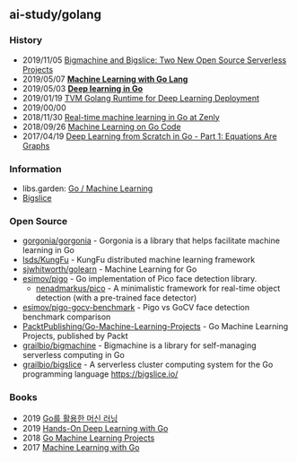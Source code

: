 ## ai-study/golang


### History
- 2019/11/05 [Bigmachine and Bigslice: Two New Open Source Serverless Projects](https://thenewstack.io/bigmachine-and-bigslice-two-new-open-source-serverless-projects/)
- 2019/05/07 [**Machine Learning with Go Lang**](https://oralytics.com/2019/05/07/machine-learning-with-go-lang/)
- 2019/05/03 [**Deep learning in Go**](https://medium.com/@hackintoshrao/deep-learning-in-go-f13e586f7d8a)
- 2019/01/19 [TVM Golang Runtime for Deep Learning Deployment](https://tvm.ai/2019/01/19/Golang)
- 2019/00/00
- 2018/11/30 [Real-time machine learning in Go at Zenly](https://blog.zen.ly/real-time-machine-learning-in-go-at-zenly-5fece526b2ac)
- 2018/09/26 [Machine Learning on Go Code](https://medium.com/sourcedtech/machine-learning-on-go-code-829e85e2d2c6)
- 2017/04/19 [Deep Learning from Scratch in Go - Part 1: Equations Are Graphs](http://gopherdata.io/post/deeplearning_in_go_part_1/)


### Information
- libs.garden: [Go / Machine Learning](https://libs.garden/go/ml)
- [Bigslice](https://bigslice.io/)


### Open Source
- [gorgonia/gorgonia](https://github.com/gorgonia/gorgonia) - Gorgonia is a library that helps facilitate machine learning in Go
- [lsds/KungFu](https://github.com/lsds/KungFu) - KungFu distributed machine learning framework
- [sjwhitworth/golearn](https://github.com/sjwhitworth/golearn) - Machine Learning for Go
- [esimov/pigo](https://github.com/esimov/pigo) - Go implementation of Pico face detection library.
    - [nenadmarkus/pico](https://github.com/nenadmarkus/pico) - A minimalistic framework for real-time object detection (with a pre-trained face detector) 
- [esimov/pigo-gocv-benchmark](https://github.com/esimov/pigo-gocv-benchmark) - Pigo vs GoCV face detection benchmark comparison
- [PacktPublishing/Go-Machine-Learning-Projects](https://github.com/PacktPublishing/Go-Machine-Learning-Projects) - Go Machine Learning Projects, published by Packt
- [grailbio/bigmachine](https://github.com/grailbio/bigmachine) - Bigmachine is a library for self-managing serverless computing in Go
- [grailbio/bigslice](https://github.com/grailbio/bigslice) - A serverless cluster computing system for the Go programming language https://bigslice.io/


### Books
- 2019 [Go를 활용한 머신 러닝](http://acornpub.co.kr/book/ml-with-go)
- 2019 [Hands-On Deep Learning with Go](https://www.packtpub.com/big-data-and-business-intelligence/hands-deep-learning-go)
- 2018 [Go Machine Learning Projects]()
- 2017 [Machine Learning with Go]()




